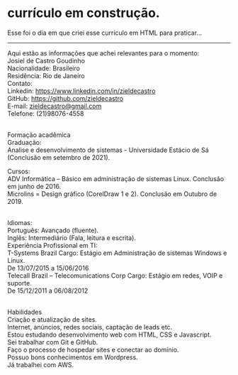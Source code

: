 # currículo em construção.
Esse foi o dia em que criei esse currículo em HTML para praticar...
________________________________________
Aqui estão as informações que achei relevantes para o momento:<br>
Josiel de Castro Goudinho<br>
Nacionalidade: Brasileiro<br>
Residência: Rio de Janeiro<br>
Contato:<br>
Linkedin: https://www.linkedin.com/in/zieldecastro<br>
GitHub: https://github.com/zieldecastro<br>
E-mail: zieldecastro@gmail.com<br>
Telefone: (21)98076-4558<br><br>

Formação acadêmica<br>
Graduação:<br>
Analise e desenvolvimento de sistemas - Universidade Estácio de Sá (Conclusão em setembro de 2021).<br>

Cursos:<br>
ADV Informática – Básico em administração de sistemas Linux. Conclusão em junho de 2016.<br>
Microlins = Design gráfico (CorelDraw 1 e 2). Conclusão em Outubro de 2019.<br><br>

Idiomas:<br>
Português: Avançado (fluente).<br>
Inglês: Intermediário (Fala, leitura e escrita).<br>
Experiência Profissional em TI:<br>
T-Systems Brazil Cargo: Estágio em Administração de sistemas Windows e Linux.<br>
De 13/07/2015 a 15/06/2016<br>
Telecall Brazil – Telecomunications Corp Cargo: Estágio em redes, VOIP e suporte.<br>
De 15/12/2011 a 06/08/2012<br><br>

Habilidades<br>
Criação e atualização de sites.<br>
Internet, anúncios, redes sociais, captação de leads etc.<br>
Estou estudando desenvolvimento web com HTML, CSS e Javascript.<br>
Sei trabalhar com Git e GitHub.<br>
Faço o processo de hospedar sites e conectar ao domínio.<br>
Possuo bons conhecimentos em Wordpress.<br>
Já trabalhei com AWS.<br>
